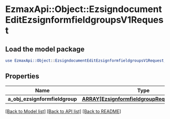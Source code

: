 # EzmaxApi::Object::EzsigndocumentEditEzsignformfieldgroupsV1Request

## Load the model package
```perl
use EzmaxApi::Object::EzsigndocumentEditEzsignformfieldgroupsV1Request;
```

## Properties
Name | Type | Description | Notes
------------ | ------------- | ------------- | -------------
**a_obj_ezsignformfieldgroup** | [**ARRAY[EzsignformfieldgroupRequestCompound]**](EzsignformfieldgroupRequestCompound.md) |  | 

[[Back to Model list]](../README.md#documentation-for-models) [[Back to API list]](../README.md#documentation-for-api-endpoints) [[Back to README]](../README.md)


